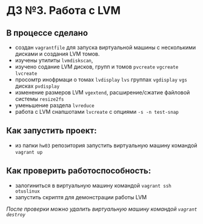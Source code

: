 # ДЗ №3. Работа с LVM

## В процессе сделано
- создан `vagrantfile` для запуска виртуальной машины с несколькими дисками и создания LVM томов.
- изучены утилиты `lvmdiskscan`, 
- изучено содание LVM дисков, групп и томов  `pvcreate` `vgcreate` `lvcreate`
- просомтр инофрмаци о томах `lvdisplay` `lvs` группах `vgdisplay` `vgs` дисках `pvdisplay`
- изменение размеров LVM `vgextend`, расширение/сжатие файловой системы `resize2fs`
- уменьшение раздела `lvreduce`
- работа с LVM снапшотами `lvcreate` с опциями `-s -n test-snap`

## Как запустить проект:

 - из папки `hw03` репозитория запустить виртуальную машину командой `vagrant up`
 
## Как проверить работоспособность:

- залогиниться в виртуальную машину командой `vagrant ssh otuslinux`
- запустить скриптя для демонстрации работы LVM

_После проверки можно удалить виртуальную машину командой `vagrant destroy`_
